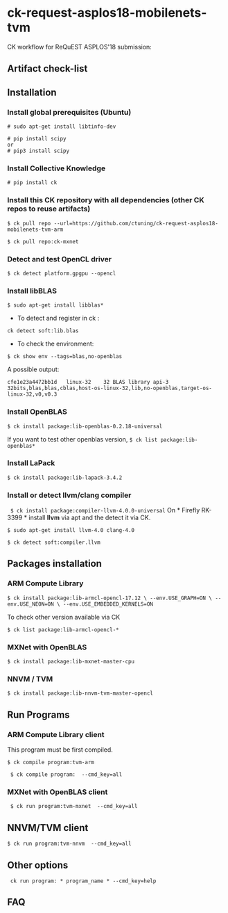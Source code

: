 # ck-request-asplos18-mobilenets-tvm
CK workflow for ReQuEST ASPLOS'18 submission: 
## Artifact check-list



## Installation 

### Install global prerequisites (Ubuntu)

```
# sudo apt-get install libtinfo-dev 
```

```
# pip install scipy
or
# pip3 install scipy
```


### Install Collective Knowledge
```
# pip install ck
```

### Install this CK repository with all dependencies (other CK repos to reuse artifacts)
```
$ ck pull repo --url=https://github.com/ctuning/ck-request-asplos18-mobilenets-tvm-arm
```

``` 
$ ck pull repo:ck-mxnet
```

### Detect and test OpenCL driver
```
$ ck detect platform.gpgpu --opencl 
```


### Install libBLAS
```
$ sudo apt-get install libblas*
```

* To detect and register in ck :
```
ck detect soft:lib.blas
```

* To check the environment:
```
$ ck show env --tags=blas,no-openblas
```

A possible output:

``
cfe1e23a4472bb1d   linux-32    32 BLAS library api-3    32bits,blas,blas,cblas,host-os-linux-32,lib,no-openblas,target-os-linux-32,v0,v0.3
``

### Install OpenBLAS
``
$ ck install package:lib-openblas-0.2.18-universal
``

If you want to test other openblas version, 
``$ ck list package:lib-openblas* ``


### Install LaPack
``
$ ck install package:lib-lapack-3.4.2
``

### Install or detect llvm/clang compiler
`` 
$ ck install package:compiler-llvm-4.0.0-universal
``
On * Firefly RK-3399 * install **llvm** via apt and the detect it via CK.

```
$ sudo apt-get install llvm-4.0 clang-4.0
```

```
$ ck detect soft:compiler.llvm 
```

## Packages installation

### ARM Compute Library
``
$ ck install package:lib-armcl-opencl-17.12 \
     --env.USE_GRAPH=ON \
     --env.USE_NEON=ON \
     --env.USE_EMBEDDED_KERNELS=ON 
``

To check other version available via CK 
```
$ ck list package:lib-armcl-opencl-* 
```

### MXNet with OpenBLAS
``
$ ck install package:lib-mxnet-master-cpu 
``

### NNVM / TVM 
```
$ ck install package:lib-nnvm-tvm-master-opencl 
```

## Run Programs 


### ARM Compute Library client
This program must be first compiled.
```
$ ck compile program:tvm-arm 
```

`` 
$ ck compile program:  --cmd_key=all
``

### MXNet with OpenBLAS client
`` 
$ ck run program:tvm-mxnet  --cmd_key=all
``

## NNVM/TVM client
``$ ck run program:tvm-nnvm  --cmd_key=all 
``

## Other options 
`` 
ck run program: * program_name * --cmd_key=help 
``

## FAQ 
